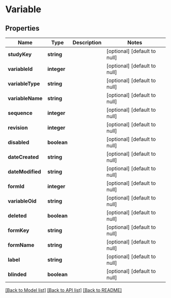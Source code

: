 # Variable

## Properties
Name | Type | Description | Notes
------------ | ------------- | ------------- | -------------
**studyKey** | **string** |  | [optional] [default to null]
**variableId** | **integer** |  | [optional] [default to null]
**variableType** | **string** |  | [optional] [default to null]
**variableName** | **string** |  | [optional] [default to null]
**sequence** | **integer** |  | [optional] [default to null]
**revision** | **integer** |  | [optional] [default to null]
**disabled** | **boolean** |  | [optional] [default to null]
**dateCreated** | **string** |  | [optional] [default to null]
**dateModified** | **string** |  | [optional] [default to null]
**formId** | **integer** |  | [optional] [default to null]
**variableOid** | **string** |  | [optional] [default to null]
**deleted** | **boolean** |  | [optional] [default to null]
**formKey** | **string** |  | [optional] [default to null]
**formName** | **string** |  | [optional] [default to null]
**label** | **string** |  | [optional] [default to null]
**blinded** | **boolean** |  | [optional] [default to null]

[[Back to Model list]](../README.md#documentation-for-models) [[Back to API list]](../README.md#documentation-for-api-endpoints) [[Back to README]](../README.md)


